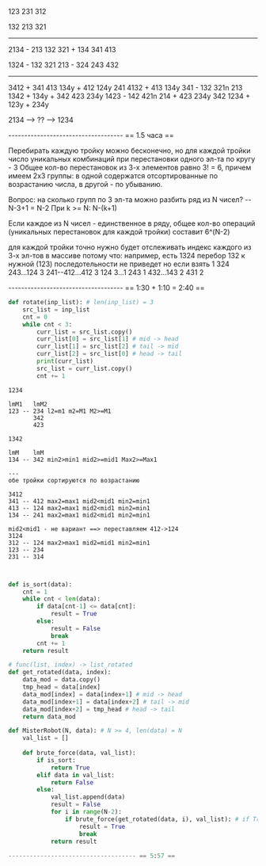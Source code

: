 
123 231 312

132 213 321

----------------------------

2134
    - 213 132 321
    + 134 341 413

1324
    - 132 321 213
    - 324 243 432


---------------
3412 
    + 341 413 134y
    + 412 124y 241
4132
    + 413 134y 341
    - 132 321n 213
1342
    + 134y
    + 342 423 234y
1423
    - 142 421n 214
    + 423 234y 342
1234
    + 123y
    + 234y

2134 --> ?? --> 1234

------------------------------------ == 1.5 часа ==

Перебирать каждую тройку можно бесконечно, но для каждой тройки число уникальных комбинаций при перестановки одного эл-та по кругу - 3
Общее кол-во перестановок из 3-х элементов равно 3! = 6, причем имеем 2х3 группы: в одной содержатся отсортированные по возрастанию числа, в другой - по убыванию.

Вопрос: на сколько групп по 3 эл-та можно разбить ряд из N чисел? -- N-3+1 = N-2
При k >= N: N-(k+1) 


Если каждое из N чисел - единственное в ряду, общее кол-во операций (уникальных перестановок для каждой тройки) составит 6^(N-2) 






для каждой тройки точно нужно будет отслеживать индекс каждого из 3-х эл-тов в массиве
потому что:
например, есть 1324
перебор 132 к нужной (123) последотельности не приведет
но если взять 1 324
                243...124 3
                      241--412...412 3
                                 124 3...1 243
                                         1 432...143 2
                                                 431 2


------------------------------------ == 1:30 + 1:10 = 2:40 ==


```python
def rotate(inp_list): # len(inp_list) = 3
    src_list = inp_list
    cnt = 0
    while cnt < 3:
        curr_list = src_list.copy()
        curr_list[0] = src_list[1] # mid -> head
        curr_list[1] = src_list[2] # tail -> mid
        curr_list[2] = src_list[0] # head -> tail
        print(curr_list)
        src_list = curr_list.copy()
        cnt += 1
```

```
1234

lmM1   lmM2
123 -- 234 l2=m1 m2=M1 M2>=M1
       342
       423

1342

lmM    lmM
134 -- 342 min2>min1 mid2>=mid1 Max2>=Max1

---
обе тройки сортируются по возрастанию

3412
341 -- 412 max2=max1 mid2<mid1 min2=min1
413 -- 124 max2=max1 mid2<mid1 min2=min1
134 -- 241 max2=max1 mid2<mid1 min2=min1

mid2<mid1 - не вариант ==> переставляем 412->124
3124
312 -- 124 max2>max1 mid2=mid1 min2=min1
123 -- 234
231 -- 314


```

```python

def is_sort(data):
    cnt = 1
    while cnt < len(data):
        if data[cnt-1] <= data[cnt]:
            result = True
        else:
            result = False
            break
        cnt += 1
    return result

# func(list, index) -> list_rotated
def get_rotated(data, index):
    data_mod = data.copy()
    tmp_head = data[index]
    data_mod[index] = data[index+1] # mid -> head
    data_mod[index+1] = data[index+2] # tail -> mid
    data_mod[index+2] = tmp_head # head -> tail
    return data_mod

def MisterRobot(N, data): # N >= 4, len(data) = N
    val_list = []
    
    def brute_force(data, val_list):
        if is_sort:
            return True
        elif data in val_list:
            return False
        else:
            val_list.append(data)
            result = False
            for i in range(N-2):
                if brute_force(get_rotated(data, i), val_list): # if True
                    result = True
                    break
            return result
        
------------------------------------ == 5:57 ==



